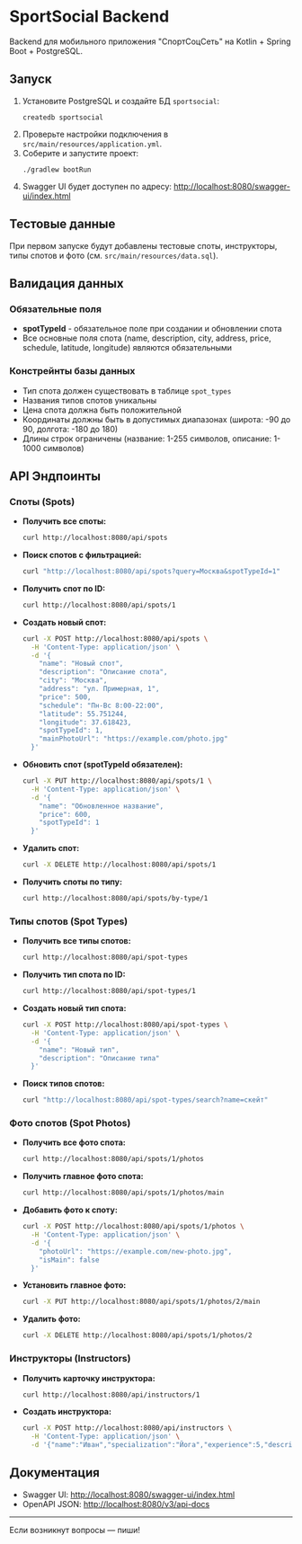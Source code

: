 # SportSocial Backend

Backend для мобильного приложения "СпортСоцСеть" на Kotlin + Spring Boot + PostgreSQL.

## Запуск

1. Установите PostgreSQL и создайте БД `sportsocial`:
   ```
   createdb sportsocial
   ```
2. Проверьте настройки подключения в `src/main/resources/application.yml`.
3. Соберите и запустите проект:
   ```
   ./gradlew bootRun
   ```
4. Swagger UI будет доступен по адресу: [http://localhost:8080/swagger-ui/index.html](http://localhost:8080/swagger-ui/index.html)

## Тестовые данные

При первом запуске будут добавлены тестовые споты, инструкторы, типы спотов и фото (см. `src/main/resources/data.sql`).

## Валидация данных

### Обязательные поля
- **spotTypeId** - обязательное поле при создании и обновлении спота
- Все основные поля спота (name, description, city, address, price, schedule, latitude, longitude) являются обязательными

### Констрейнты базы данных
- Тип спота должен существовать в таблице `spot_types`
- Названия типов спотов уникальны
- Цена спота должна быть положительной
- Координаты должны быть в допустимых диапазонах (широта: -90 до 90, долгота: -180 до 180)
- Длины строк ограничены (название: 1-255 символов, описание: 1-1000 символов)

## API Эндпоинты

### Споты (Spots)

- **Получить все споты:**
  ```bash
  curl http://localhost:8080/api/spots
  ```

- **Поиск спотов с фильтрацией:**
  ```bash
  curl "http://localhost:8080/api/spots?query=Москва&spotTypeId=1"
  ```

- **Получить спот по ID:**
  ```bash
  curl http://localhost:8080/api/spots/1
  ```

- **Создать новый спот:**
  ```bash
  curl -X POST http://localhost:8080/api/spots \
    -H 'Content-Type: application/json' \
    -d '{
      "name": "Новый спот",
      "description": "Описание спота",
      "city": "Москва",
      "address": "ул. Примерная, 1",
      "price": 500,
      "schedule": "Пн-Вс 8:00-22:00",
      "latitude": 55.751244,
      "longitude": 37.618423,
      "spotTypeId": 1,
      "mainPhotoUrl": "https://example.com/photo.jpg"
    }'
  ```

- **Обновить спот (spotTypeId обязателен):**
  ```bash
  curl -X PUT http://localhost:8080/api/spots/1 \
    -H 'Content-Type: application/json' \
    -d '{
      "name": "Обновленное название",
      "price": 600,
      "spotTypeId": 1
    }'
  ```

- **Удалить спот:**
  ```bash
  curl -X DELETE http://localhost:8080/api/spots/1
  ```

- **Получить споты по типу:**
  ```bash
  curl http://localhost:8080/api/spots/by-type/1
  ```

### Типы спотов (Spot Types)

- **Получить все типы спотов:**
  ```bash
  curl http://localhost:8080/api/spot-types
  ```

- **Получить тип спота по ID:**
  ```bash
  curl http://localhost:8080/api/spot-types/1
  ```

- **Создать новый тип спота:**
  ```bash
  curl -X POST http://localhost:8080/api/spot-types \
    -H 'Content-Type: application/json' \
    -d '{
      "name": "Новый тип",
      "description": "Описание типа"
    }'
  ```

- **Поиск типов спотов:**
  ```bash
  curl "http://localhost:8080/api/spot-types/search?name=скейт"
  ```

### Фото спотов (Spot Photos)

- **Получить все фото спота:**
  ```bash
  curl http://localhost:8080/api/spots/1/photos
  ```

- **Получить главное фото спота:**
  ```bash
  curl http://localhost:8080/api/spots/1/photos/main
  ```

- **Добавить фото к споту:**
  ```bash
  curl -X POST http://localhost:8080/api/spots/1/photos \
    -H 'Content-Type: application/json' \
    -d '{
      "photoUrl": "https://example.com/new-photo.jpg",
      "isMain": false
    }'
  ```

- **Установить главное фото:**
  ```bash
  curl -X PUT http://localhost:8080/api/spots/1/photos/2/main
  ```

- **Удалить фото:**
  ```bash
  curl -X DELETE http://localhost:8080/api/spots/1/photos/2
  ```

### Инструкторы (Instructors)

- **Получить карточку инструктора:**
  ```bash
  curl http://localhost:8080/api/instructors/1
  ```

- **Создать инструктора:**
  ```bash
  curl -X POST http://localhost:8080/api/instructors \
    -H 'Content-Type: application/json' \
    -d '{"name":"Иван","specialization":"Йога","experience":5,"description":"Опытный тренер","price":1000,"contacts":"+79998887766"}'
  ```

## Документация

- Swagger UI: [http://localhost:8080/swagger-ui/index.html](http://localhost:8080/swagger-ui/index.html)
- OpenAPI JSON: [http://localhost:8080/v3/api-docs](http://localhost:8080/v3/api-docs)

---

Если возникнут вопросы — пиши! 